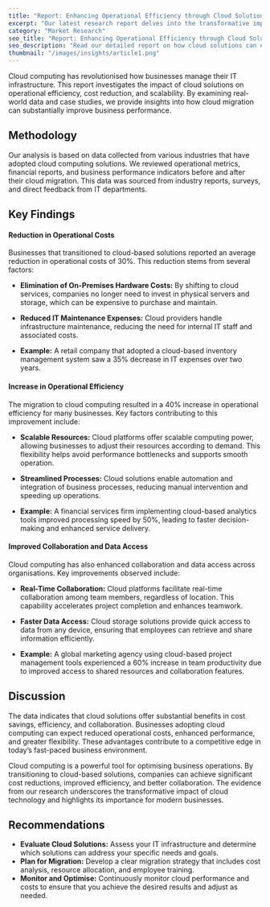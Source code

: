 ```yaml
---
title: "Report: Enhancing Operational Efficiency through Cloud Solutions"
excerpt: "Our latest research report delves into the transformative impact of cloud computing on business operations. We reveal how adopting cloud solutions can lead to a 30% reduction in operational costs and a 40% increase in efficiency. The study also uncovers significant improvements in collaboration and data access, clarifying why cloud migration is essential for modern businesses. Explore detailed findings, real-world examples, and actionable recommendations on leveraging cloud technology for optimal results."
category: "Market Research"
seo_title: "Report: Enhancing Operational Efficiency through Cloud Solutions"
seo_description: "Read our detailed report on how cloud solutions can enhance operational efficiency. Discover strategies and insights to optimise your business processes with Tech Fresco."
thumbnail: "/images/insights/article1.png"
---
```


Cloud computing has revolutionised how businesses manage their IT infrastructure. This report investigates the impact of cloud solutions on operational efficiency, cost reduction, and scalability. By examining real-world data and case studies, we provide insights into how cloud migration can substantially improve business performance.

## **Methodology**

Our analysis is based on data collected from various industries that have adopted cloud computing solutions. We reviewed operational metrics, financial reports, and business performance indicators before and after their cloud migration. This data was sourced from industry reports, surveys, and direct feedback from IT departments.

## **Key Findings**

#### **Reduction in Operational Costs**

Businesses that transitioned to cloud-based solutions reported an average reduction in operational costs of 30%. This reduction stems from several factors:

- **Elimination of On-Premises Hardware Costs:** By shifting to cloud services, companies no longer need to invest in physical servers and storage, which can be expensive to purchase and maintain.

* **Reduced IT Maintenance Expenses:** Cloud providers handle infrastructure maintenance, reducing the need for internal IT staff and associated costs.

- **Example:** A retail company that adopted a cloud-based inventory management system saw a 35% decrease in IT expenses over two years.

#### **Increase in Operational Efficiency**

The migration to cloud computing resulted in a 40% increase in operational efficiency for many businesses. Key factors contributing to this improvement include:

- **Scalable Resources:** Cloud platforms offer scalable computing power, allowing businesses to adjust their resources according to demand. This flexibility helps avoid performance bottlenecks and supports smooth operation.

* **Streamlined Processes:** Cloud solutions enable automation and integration of business processes, reducing manual intervention and speeding up operations.

- **Example:** A financial services firm implementing cloud-based analytics tools improved processing speed by 50%, leading to faster decision-making and enhanced service delivery.

#### **Improved Collaboration and Data Access**

Cloud computing has also enhanced collaboration and data access across organisations. Key improvements observed include:

- **Real-Time Collaboration:** Cloud platforms facilitate real-time collaboration among team members, regardless of location. This capability accelerates project completion and enhances teamwork.

* **Faster Data Access:** Cloud storage solutions provide quick access to data from any device, ensuring that employees can retrieve and share information efficiently.

- **Example:** A global marketing agency using cloud-based project management tools experienced a 60% increase in team productivity due to improved access to shared resources and collaboration features.

## **Discussion**

The data indicates that cloud solutions offer substantial benefits in cost savings, efficiency, and collaboration. Businesses adopting cloud computing can expect reduced operational costs, enhanced performance, and greater flexibility. These advantages contribute to a competitive edge in today’s fast-paced business environment.

Cloud computing is a powerful tool for optimising business operations. By transitioning to cloud-based solutions, companies can achieve significant cost reductions, improved efficiency, and better collaboration. The evidence from our research underscores the transformative impact of cloud technology and highlights its importance for modern businesses.

## **Recommendations**

- **Evaluate Cloud Solutions:** Assess your IT infrastructure and determine which solutions can address your specific needs and goals.
- **Plan for Migration:** Develop a clear migration strategy that includes cost analysis, resource allocation, and employee training.
- **Monitor and Optimise:** Continuously monitor cloud performance and costs to ensure that you achieve the desired results and adjust as needed.
